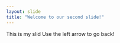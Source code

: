 ```yaml
---
layout: slide
title: "Welcome to our second slide!"
---
```

This is my slid
Use the left arrow to go back!

